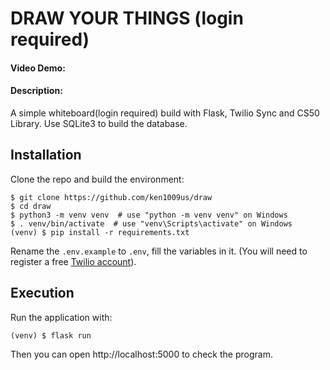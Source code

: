# DRAW YOUR THINGS (login required)
#### Video Demo:  <URL HERE>
#### Description:
A simple whiteboard(login required) build with Flask, Twilio Sync and CS50 Library.
Use SQLite3 to build the database.

## Installation

Clone the repo and build the environment:
```
$ git clone https://github.com/ken1009us/draw
$ cd draw
$ python3 -m venv venv  # use "python -m venv venv" on Windows
$ . venv/bin/activate  # use "venv\Scripts\activate" on Windows
(venv) $ pip install -r requirements.txt
```

Rename the `.env.example` to `.env`, fill the variables in it.
(You will need to register a free [Twilio account](http://www.twilio.com/referral/w6qBg0)).

## Execution

Run the application with:
```
(venv) $ flask run
```

Then you can open http://localhost:5000 to check the program.
